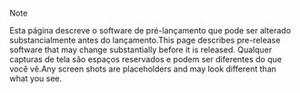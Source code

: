 > [!NOTE]
> <span data-ttu-id="7a30c-101">Esta página descreve o software de pré-lançamento que pode ser alterado substancialmente antes do lançamento.</span><span class="sxs-lookup"><span data-stu-id="7a30c-101">This page describes pre-release software that may change substantially before it is released.</span></span> <span data-ttu-id="7a30c-102">Qualquer capturas de tela são espaços reservados e podem ser diferentes do que você vê.</span><span class="sxs-lookup"><span data-stu-id="7a30c-102">Any screen shots are placeholders and may look different than what you see.</span></span> 